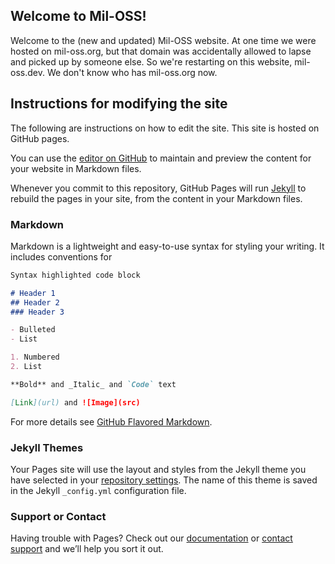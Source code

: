 ## Welcome to Mil-OSS!

Welcome to the (new and updated) Mil-OSS website.  At one time we were hosted on mil-oss.org, but that domain was accidentally allowed to lapse and picked up by someone else.  So we're restarting on this website, mil-oss.dev.  We don't know who has mil-oss.org now.

## Instructions for modifying the site

The following are instructions on how to edit the site. This site is hosted on GitHub pages.

You can use the [editor on GitHub](https://github.com/mil-oss/mil-oss.github.io/edit/master/index.md) to maintain and preview the content for your website in Markdown files.

Whenever you commit to this repository, GitHub Pages will run [Jekyll](https://jekyllrb.com/) to rebuild the pages in your site, from the content in your Markdown files.

### Markdown

Markdown is a lightweight and easy-to-use syntax for styling your writing. It includes conventions for

```markdown
Syntax highlighted code block

# Header 1
## Header 2
### Header 3

- Bulleted
- List

1. Numbered
2. List

**Bold** and _Italic_ and `Code` text

[Link](url) and ![Image](src)
```

For more details see [GitHub Flavored Markdown](https://guides.github.com/features/mastering-markdown/).

### Jekyll Themes

Your Pages site will use the layout and styles from the Jekyll theme you have selected in your [repository settings](https://github.com/mil-oss/mil-oss.github.io/settings). The name of this theme is saved in the Jekyll `_config.yml` configuration file.

### Support or Contact

Having trouble with Pages? Check out our [documentation](https://help.github.com/categories/github-pages-basics/) or [contact support](https://github.com/contact) and we’ll help you sort it out.
